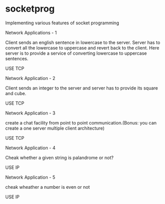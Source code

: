 # socketprog
Implementing various features of socket programming

Network Applications - 1

Client sends an english sentence in lowercase to
the server. Server has to convert all the lowercase
to uppercase and revert back to the client. Here
server is to provide a service of converting
lowercase to uppercase sentences.

USE TCP

Network Application - 2

Client sends an integer to the server and server has to
provide its square and cube.

USE TCP

Network Application - 3

create a chat facility from point to point communication.(Bonus: you can create a one server multiple client architecture)

USE TCP

Network Application - 4

Cheak whether a given string is palandrome or not?

USE IP

Network Application - 5

cheak wheather a number is even or not

USE IP
